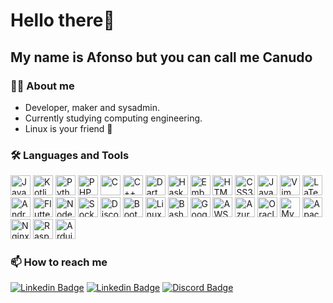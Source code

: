 # Hello there👋
## My name is Afonso but you can call me Canudo

### :man_technologist: About me
  - Developer, maker and sysadmin.
  - Currently studying computing engineering.
  - Linux is your friend 🐧

### :hammer_and_wrench: Languages and Tools
  <div>
    <img src="https://cdn.jsdelivr.net/gh/devicons/devicon/icons/java/java-original.svg" width="32" title="Java" />
    <img src="https://cdn.jsdelivr.net/gh/devicons/devicon/icons/kotlin/kotlin-original.svg" width="32" title="Kotlin" />
    <img src="https://cdn.jsdelivr.net/gh/devicons/devicon/icons/python/python-original.svg" width="32" title="Python" />
    <img src="https://cdn.jsdelivr.net/gh/devicons/devicon/icons/php/php-original.svg" width="32" title="PHP" />
    <img src="https://cdn.jsdelivr.net/gh/devicons/devicon/icons/c/c-original.svg" width="32" title="C" />
    <img src="https://cdn.jsdelivr.net/gh/devicons/devicon/icons/cplusplus/cplusplus-original.svg" width="32" title="C++" />
    <img src="https://cdn.jsdelivr.net/gh/devicons/devicon/icons/dart/dart-original.svg" width="32" title="Dart" />
    <img src="https://cdn.jsdelivr.net/gh/devicons/devicon/icons/haskell/haskell-original.svg" width="32" title="Haskell" />
    <img src="https://cdn.jsdelivr.net/gh/devicons/devicon/icons/embeddedc/embeddedc-original.svg" width="32" title="Embedded C" />
    <img src="https://cdn.jsdelivr.net/gh/devicons/devicon/icons/html5/html5-original.svg" width="32" title="HTML5" />
    <img src="https://cdn.jsdelivr.net/gh/devicons/devicon/icons/css3/css3-original.svg" width="32" title="CSS3" />
    <img src="https://cdn.jsdelivr.net/gh/devicons/devicon/icons/javascript/javascript-original.svg" width="32" title="Javascript" />
    <img src="https://cdn.jsdelivr.net/gh/devicons/devicon/icons/vim/vim-original.svg" width="32" title="Vim" />
    <img src="https://cdn.jsdelivr.net/gh/devicons/devicon/icons/latex/latex-original.svg" width="32" title="LaTeX" />
    <img src="https://cdn.jsdelivr.net/gh/devicons/devicon/icons/androidstudio/androidstudio-original.svg" width="32" title="Android Studio" />
    <img src="https://cdn.jsdelivr.net/gh/devicons/devicon/icons/flutter/flutter-original.svg" width="32" title="Flutter" />
    <img src="https://cdn.jsdelivr.net/gh/devicons/devicon/icons/nodejs/nodejs-original.svg" width="32" title="Node.js" />
    <img src="https://cdn.jsdelivr.net/gh/devicons/devicon/icons/socketio/socketio-original.svg" width="32" title="Socket.io" />
    <img src="https://cdn.jsdelivr.net/gh/devicons/devicon/icons/discordjs/discordjs-original.svg" width="32" title="Discord.js" />
    <img src="https://cdn.jsdelivr.net/gh/devicons/devicon/icons/bootstrap/bootstrap-original.svg" width="32" title="Bootstrap" />
    <img src="https://cdn.jsdelivr.net/gh/devicons/devicon/icons/linux/linux-original.svg" width="32" title="Linux" />
    <img src="https://cdn.jsdelivr.net/gh/devicons/devicon/icons/bash/bash-original.svg" width="32" title="Bash" />
    <img src="https://cdn.jsdelivr.net/gh/devicons/devicon/icons/googlecloud/googlecloud-original.svg" width="32" title="Google Cloud" />
    <img src="https://cdn.jsdelivr.net/gh/devicons/devicon/icons/amazonwebservices/amazonwebservices-original.svg" width="32" title="AWS" />
    <img src="https://cdn.jsdelivr.net/gh/devicons/devicon/icons/azure/azure-original.svg" width="32" title="Azure" />
    <img src="https://cdn.jsdelivr.net/gh/devicons/devicon/icons/oracle/oracle-original.svg" width="32" title="Oracle" />
    <img src="https://cdn.jsdelivr.net/gh/devicons/devicon/icons/mysql/mysql-original-wordmark.svg" width="32" title="MySQL" />
    <img src="https://cdn.jsdelivr.net/gh/devicons/devicon/icons/apache/apache-original-wordmark.svg" width="32" title="Apache" />
    <img src="https://cdn.jsdelivr.net/gh/devicons/devicon/icons/nginx/nginx-original.svg" width="32" title="Nginx" />
    <img src="https://cdn.jsdelivr.net/gh/devicons/devicon/icons/raspberrypi/raspberrypi-original.svg" width="32" title="Raspberry Pi" />
    <img src="https://cdn.jsdelivr.net/gh/devicons/devicon/icons/arduino/arduino-original.svg" width="32" title="Arduino" />
  </div>

### :mailbox: How to reach me<br>
  [![Linkedin Badge](https://img.shields.io/badge/-contato@afonso.gg-blueviolet?style=flat-square&logo=envelope)](mailto:contato@afonso.gg)
  [![Linkedin Badge](https://img.shields.io/badge/-afonsoambrosio-blueviolet?style=flat-square&logo=Linkedin&logoColor=white)](https://www.linkedin.com/in/afonsoambrosio/)
  [![Discord Badge](https://img.shields.io/badge/-Canudo%231246-blueviolet?style=flat-square&logo=Discord&logoColor=white)](https://discordapp.com/users/252602251049172993)
  
  
  
